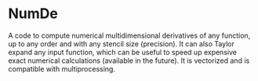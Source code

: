 # NumDe
A code to compute numerical multidimensional derivatives of any function, up to any order and with any stencil size (precision). It can also Taylor expand any input function, which can be useful to speed up expensive exact numerical calculations (available in the future). It is vectorized and is compatible with multiprocessing.
